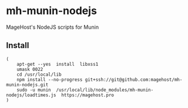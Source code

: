 # mh-munin-nodejs
MageHost's NodeJS scripts for Munin

## Install
```
(
    apt-get --yes  install  libxss1
    umask 0022
    cd /usr/local/lib
    npm install --no-progress git+ssh://git@github.com:magehost/mh-munin-nodejs.git
    sudo -u munin  /usr/local/lib/node_modules/mh-munin-nodejs/loadtimes.js  https://magehost.pro
)
```
